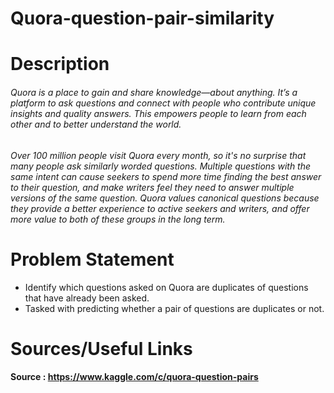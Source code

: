 # Quora-question-pair-similarity

# Description 

###### Quora is a place to gain and share knowledge—about anything. It’s a platform to ask questions and connect with people who contribute unique insights and quality answers. This empowers people to learn from each other and to better understand the world.
###### Over 100 million people visit Quora every month, so it's no surprise that many people ask similarly worded questions. Multiple questions with the same intent can cause seekers to spend more time finding the best answer to their question, and make writers feel they need to answer multiple versions of the same question. Quora values canonical questions because they provide a better experience to active seekers and writers, and offer more value to both of these groups in the long term.

# Problem Statement
  * Identify which questions asked on Quora are duplicates of questions that have already been asked.
  * Tasked with predicting whether a pair of questions are duplicates or not.
  
# Sources/Useful Links
  #### Source : https://www.kaggle.com/c/quora-question-pairs
